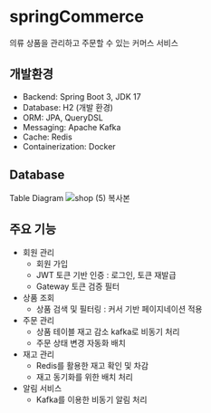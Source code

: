 # springCommerce
의류 상품을 관리하고 주문할 수 있는 커머스 서비스

## 개발환경
- Backend: Spring Boot 3, JDK 17
- Database: H2 (개발 환경)
- ORM: JPA, QueryDSL
- Messaging: Apache Kafka
- Cache: Redis
- Containerization: Docker

## Database
Table Diagram
![shop (5) 복사본](https://github.com/user-attachments/assets/1ea3f6cf-576b-4858-84cd-737e3e1d8307)

## 주요 기능
- 회원 관리
  - 회원 가입 
  - JWT 토큰 기반 인증 : 로그인, 토큰 재발급
  - Gateway 토큰 검증 필터
- 상품 조회
  - 상품 검색 및 필터링 : 커서 기반 페이지네이션 적용
- 주문 관리
  - 상품 테이블 재고 감소 kafka로 비동기 처리
  - 주문 상태 변경 자동화 배치
- 재고 관리
  - Redis를 활용한 재고 확인 및 차감
  - 재고 동기화를 위한 배치 처리
- 알림 서비스
  - Kafka를 이용한 비동기 알림 처리



